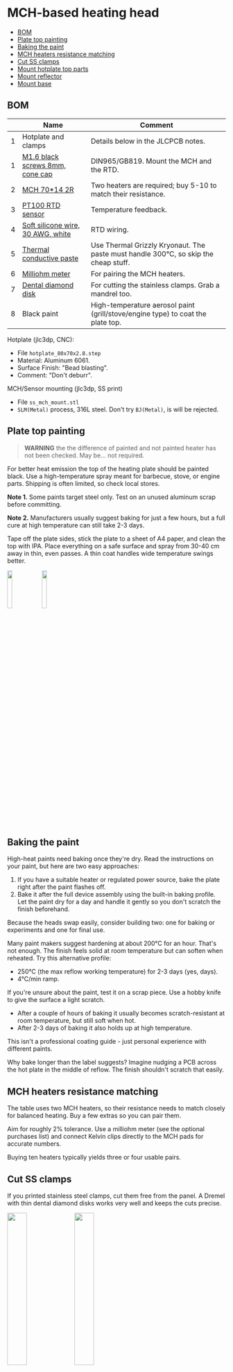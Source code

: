 MCH-based heating head <!-- omit in toc -->
======================

- [BOM](#bom)
- [Plate top painting](#plate-top-painting)
- [Baking the paint](#baking-the-paint)
- [MCH heaters resistance matching](#mch-heaters-resistance-matching)
- [Cut SS clamps](#cut-ss-clamps)
- [Mount hotplate top parts](#mount-hotplate-top-parts)
- [Mount reflector](#mount-reflector)
- [Mount base](#mount-base)


## BOM

&nbsp; | Name | Comment
-------|------|--------
1 | Hotplate and clamps | Details below in the JLCPCB notes.
1 | [M1.6 black screws 8mm, cone cap](https://www.aliexpress.com/item/32431305716.html) | DIN965/GB819. Mount the MCH and the RTD.
2 | [MCH 70*14 2R](https://www.aliexpress.com/item/32966428374.html) | Two heaters are required; buy 5-10 to match their resistance.
3 | [PT100 RTD sensor](https://www.aliexpress.com/item/1005007238778907.html) | Temperature feedback.
4 | [Soft silicone wire, 30 AWG, white](https://www.aliexpress.com/item/4001283806251.html) | RTD wiring.
5 | [Thermal conductive paste](https://www.aliexpress.com/item/1005002400161049.html) | Use Thermal Grizzly Kryonaut. The paste must handle 300°C, so skip the cheap stuff.
6 | [Milliohm meter](https://www.aliexpress.com/item/1005006408703765.html) | For pairing the MCH heaters.
7 | [Dental diamond disk](https://www.aliexpress.com/item/4001138228461.html) | For cutting the stainless clamps. Grab a mandrel too.
8 | Black paint | High-temperature aerosol paint (grill/stove/engine type) to coat the plate top.

Hotplate (jlc3dp, CNC):

- File `hotplate_80x70x2.8.step`
- Material: Aluminum 6061.
- Surface Finish: "Bead blasting".
- Comment: "Don't deburr".

MCH/Sensor mounting (jlc3dp, SS print)

- File `ss_mch_mount.stl`
- `SLM(Metal)` process, 316L steel. Don't try `BJ(Metal)`, is will be rejected.


## Plate top painting

> **WARNING** the the difference of painted and not painted heater has not been
> checked. May be... not required.

For better heat emission the top of the heating plate should be painted black.
Use a high-temperature spray meant for barbecue, stove, or engine parts.
Shipping is often limited, so check local stores.

**Note 1.** Some paints target steel only. Test on an unused aluminum scrap
before committing.

**Note 2.** Manufacturers usually suggest baking for just a few hours, but a
full cure at high temperature can still take 2-3 days.

Tape off the plate sides, stick the plate to a sheet of A4 paper, and clean the
top with IPA. Place everything on a safe surface and spray from 30-40 cm away
in thin, even passes. A thin coat handles wide temperature swings better.

<img src="./images/plate_clear.jpg" width="15%"> <img src="./images/plate_painted.jpg" width="15%">


## Baking the paint

High-heat paints need baking once they're dry. Read the instructions on your
paint, but here are two easy approaches:

1. If you have a suitable heater or regulated power source, bake the plate right
   after the paint flashes off.
2. Bake it after the full device assembly using the built-in baking profile. Let
   the paint dry for a day and handle it gently so you don't scratch the finish
   beforehand.

Because the heads swap easily, consider building two: one for baking or
experiments and one for final use.

Many paint makers suggest hardening at about 200°C for an hour. That's not
enough. The finish feels solid at room temperature but can soften when reheated.
Try this alternative profile:

- 250°C (the max reflow working temperature) for 2-3 days (yes, days).
- 4°C/min ramp.

If you're unsure about the paint, test it on a scrap piece. Use a hobby knife to
give the surface a light scratch.

- After a couple of hours of baking it usually becomes scratch-resistant at room
  temperature, but still soft when hot.
- After 2-3 days of baking it also holds up at high temperature.

This isn't a professional coating guide - just personal experience with different
paints.

Why bake longer than the label suggests? Imagine nudging a PCB across the hot
plate in the middle of reflow. The finish shouldn't scratch that easily.


## MCH heaters resistance matching

The table uses two MCH heaters, so their resistance needs to match closely for
balanced heating. Buy a few extras so you can pair them.

Aim for roughly 2% tolerance. Use a milliohm meter (see the optional purchases
list) and connect Kelvin clips directly to the MCH pads for accurate numbers.

Buying ten heaters typically yields three or four usable pairs.


## Cut SS clamps

If you printed stainless steel clamps, cut them free from the panel. A Dremel
with thin dental diamond disks works very well and keeps the cuts precise.

<img src="./images/ss_clamps.jpg" width="30%"> <img src="./images/ss_clamps_cutted.jpg" width="30%">


## Mount hotplate top parts

- Apply a very thin layer of thermal paste to the heaters.
- Place the heaters on the plate and slide them about +/-0.5 mm to spread the
  paste.
- Tighten the screws with spring washers using only a light touch.

Use 8 mm black screws for the heaters and RTD, and 18 mm screws for the corners.

<img src="./images/head_top_back.jpg" width="30%">

*Note: Do not overtighten the screws; the MCH can crack after heating!*

Once everything is mounted, solder 30 mm silicone wires to the RTD.

- Use high-temperature lead-free (217°C) paste.
- Keep the solder joints as small as possible.
- Strip and tin 1-2 mm on one end of each wire and 4-5 mm on the other. Add a
  little paste to the short ends and solder them to the RTD.
- Clean the flux with IPA to reduce heat absorption.


## Mount reflector

Use the conductor as a template to cut the foil reflector and punch the holes
with a screw.

<img src="./images/reflector_foil.jpg" width="30%">

Use spacers to set a 12 mm gap between the heater top and the reflector. For
each corner, insert the spacer, snug the top nut first, then tighten the bottom
nut (spring lock washers go underneath).

<img src="./images/head_reflector.jpg" width="30%"> <img src="./images/head_reflector_spacer.jpg" width="30%">


## Mount base

Start by soldering the connectors. They need precise alignment, so use the
conductors as jigs.

- Place the conductors on the main board corners and rest the female connectors
  on them.
- Don't push the connectors in; just align them over the male header holes.
- Position the heater base board on top and tack a few pins to lock it in
  place.
- Remove the heater base and finish soldering all the pins.

<img src="./images/pcb_with_conductors.jpg" width="30%"> <img src="./images/pcb_with_head_base.jpg" width="30%">

Now it's time for final head assembly.

- Install the 4 mm insert nuts with the 3 mm screws in the heating head base.
- Dry-fit the base, mark the MCH wires, and cut them to length.
- Remove the base and tin the MCH wires. Acid flux or an iron tip refresher
  works fine.
- Screw the head base to the reflector with the 3 mm screws.
- Solder the MCH and RTD wires.

<img src="./images/head_bottom.jpg" width="30%">

**Note.** You may need an active flux to tin the MCH wires. Try an "iron tip
refresher", use a small amount, and clean it off afterward.

Push the pin terminals into the main PCB for alignment, place the heater on
them, and solder.

TBD image.

Wash out the flux after soldering.
